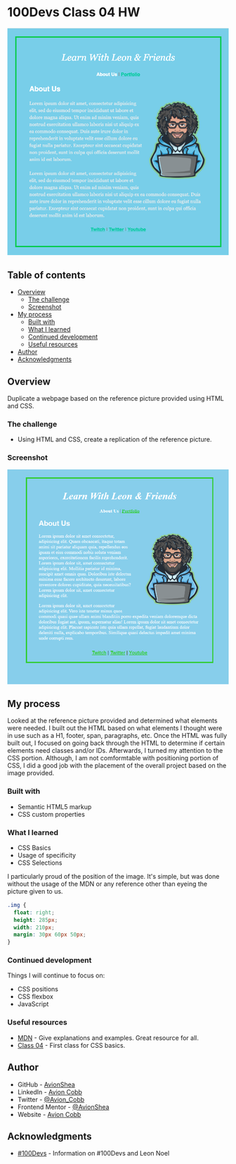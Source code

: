 # 100Devs Class 04 HW

![Reference Photo Give to us to replicate ](referencePhoto.png)

## Table of contents

- [Overview](#overview)
  - [The challenge](#the-challenge)
  - [Screenshot](#screenshot)
- [My process](#my-process)
  - [Built with](#built-with)
  - [What I learned](#what-i-learned)
  - [Continued development](#continued-development)
  - [Useful resources](#useful-resources)
- [Author](#author)
- [Acknowledgments](#acknowledgments)

## Overview

Duplicate a webpage based on the reference picture provided using HTML and CSS.

### The challenge

- Using HTML and CSS, create a replication of the reference picture.

### Screenshot

![Finished Project](finishedProduct.PNG)

## My process

Looked at the reference picture provided and determined what elements were needed. I built out the HTML based on what elements I thought were in use such as a H1, footer, span, paragraphs, etc. Once the HTML was fully built out, I focused on going back through the HTML to determine if certain elements need classes and/or IDs. Afterwards, I turned my attention to the CSS portion. Although, I am not comformtable with positioning portion of CSS, I did a good job with the placement of the overall project based on the image provided.

### Built with

- Semantic HTML5 markup
- CSS custom properties

### What I learned

- CSS Basics
- Usage of specificity
- CSS Selections

I particularly proud of the position of the image. It's simple, but was done without the usage of the MDN or any reference other than eyeing the picture given to us.

```css
.img {
  float: right;
  height: 285px;
  width: 210px;
  margin: 30px 60px 50px;
}
```

### Continued development

Things I will continue to focus on:

- CSS positions
- CSS flexbox
- JavaScript

### Useful resources

- [MDN](https://developer.mozilla.org/en-US/) - Give explanations and examples. Great resource for all.
- [Class 04](https://www.youtube.com/watch?v=Q1Obtn29twk&list=PLBf-QcbaigsJysJ-KFZvLGJvvW-3sfk1S&index=5) - First class for CSS basics.

## Author

- GitHub - [AvionShea](https://github.com/AvionShea)
- LinkedIn - [Avion Cobb](https://www.linkedin.com/in/avion-cobb/)
- Twitter - [@Avion_Cobb](https://www.twitter.com/Avion_Cobb)
- Frontend Mentor - [@AvionShea](https://www.frontendmentor.io/profile/AvionShea)
- Website - [Avion Cobb](https://avionshea.github.io/)

## Acknowledgments

- [#100Devs](https://leonnoel.com/100devs/) - Information on #100Devs and Leon Noel
